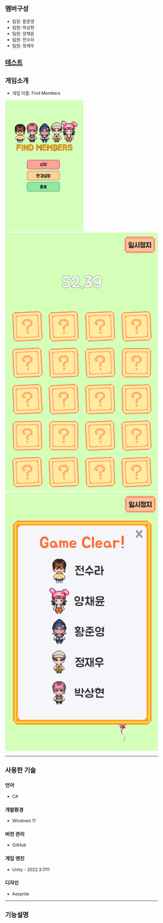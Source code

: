 ## 멤버구성
+ 팀장: 황준영
+ 팀원: 박상현
+ 팀원: 양채윤
+ 팀원: 전수라
+ 팀원: 정재우





[테스트](https://github.com/sooroora/FindMembers?tab=readme-ov-file#%EC%82%AC%EC%9A%A9%ED%95%9C-%EA%B8%B0%EC%88%A0)
----

## 게임소개
+ 게임 이름: Find Members

![시작화면](https://github.com/sooroora/FindMembers/blob/main/ReadMeSources/StartScene.png?raw=true)
![게임화면](https://github.com/sooroora/FindMembers/blob/main/ReadMeSources/MainScene.png?raw=true)
![클리어화면](https://github.com/sooroora/FindMembers/blob/main/ReadMeSources/Clear.png?raw=true)

---

## 사용한 기술
### 언어
+ C#

### 개발환경
+ Windows 11

### 버전 관리
+ GitHub

### 게임 엔진
+ Unity - 2022.3.17f1

### 디자인
+ Aesprite
  
---

## 기능설명
